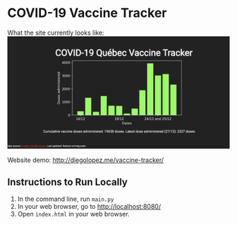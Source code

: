# COVID-19 Vaccine Tracker
What the site currently looks like: 
![picture of website](preview.png)

Website demo: <http://diegolopez.me/vaccine-tracker/> 

## Instructions to Run Locally

1. In the command line, run `main.py`
2. In your web browser, go to <http://localhost:8080/> 
3. Open `index.html` in your web browser. 

